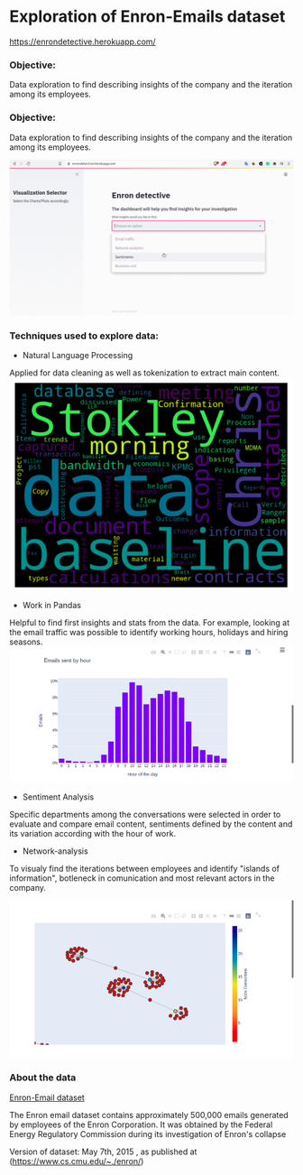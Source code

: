 # Exploration of Enron-Emails dataset

https://enrondetective.herokuapp.com/

### Objective:

Data exploration to find describing insights of the company and the iteration among its employees.

### Objective:

Data exploration to find describing insights of the company and the iteration among its employees.

![](https://github.com/nedraki/Enron-Email/blob/master/visuals/webapp.gif)

### Techniques used to explore data:

- Natural Language Processing

Applied for data cleaning as well as tokenization to extract main content.
![network](visuals/wordcloud.png)

-  Work in Pandas

Helpful to find first insights and stats from the data. For example, looking at the email traffic was possible to identify working hours, holidays and hiring seasons.
![network](visuals/email_traffic.png)


- Sentiment Analysis

Specific departments among the conversations were selected in order to evaluate and compare email content, sentiments defined by the content and its variation according with the hour of work.

- Network-analysis

To visualy find the iterations between employees and identify "islands of information", botleneck in comunication and most relevant actors in the company.

![network](visuals/network.png)

### About the data 

[Enron-Email dataset](https://www.kaggle.com/wcukierski/enron-email-dataset)

The Enron email dataset contains approximately 500,000 emails generated by employees of the Enron Corporation. It was obtained by the Federal Energy Regulatory Commission during its investigation of Enron's collapse

Version of dataset: May 7th, 2015 , as published at (https://www.cs.cmu.edu/~./enron/)

